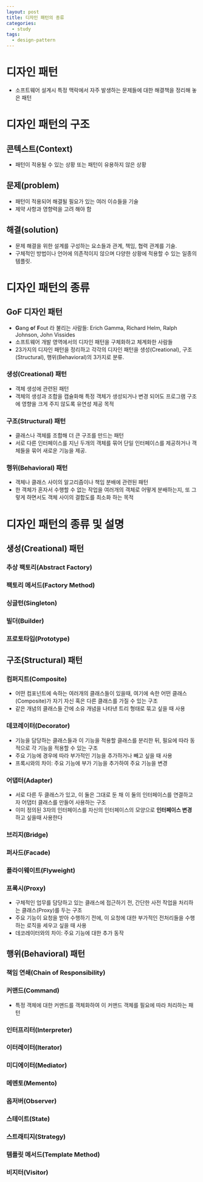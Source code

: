 ```yaml
---
layout: post
title: 디자인 패턴의 종류
categories:
  - study
tags:
  - design-pattern
---
```


# 디자인 패턴
- 소프트웨어 설계시 특정 맥락에서 자주 발생하는 문제들에 대한 해결책을 정리해 놓은 패턴

# 디자인 패턴의 구조
## 콘텍스트(Context)
  - 패턴이 적용될 수 있는 상황 또는 패턴이 유용하지 않은 상황
## 문제(problem)
  - 패턴이 적용되어 해결될 필요가 있는 여러 이슈들을 기술
  - 제약 사항과 영향력을 고려 해야 함
## 해결(solution)
  - 문제 해결을 위한 설계를 구성하는 요소들과 관계, 책임, 협력 관계를 기술.
  - 구체적인 방법이나 언어에 의존적이지 않으며 다양한 상황에 적용할 수 있는 일종의 템플릿.
  
# 디자인 패턴의 종류
## GoF 디자인 패턴
- **G**ang **o**f **F**out 라 불리는 사람들: Erich Gamma, Richard Helm, Ralph Johnson, John Vissides
- 소프트웨어 개발 영역에서의 디자인 패턴을 구체화하고 체계화한 사람들
- 23가지의 디자인 패턴을 정리하고 각각의 디자인 패턴을 생성(Creational), 구조(Structural), 행위(Behavioral)의 3가지로 분류.

### 생성(Creational) 패턴
- 객체 생성에 관련된 패턴
- 객체의 생성과 조합을 캡슐화해 특정 객체가 생성되거나 변경 되어도 프로그램 구조에 영향을 크게 주지 않도록 유연성 제공 목적
### 구조(Structural) 패턴
- 클래스나 객체를 조합해 더 큰 구조를 만드는 패턴
- 서로 다른 인터페이스를 지닌 두개의 객체를 묶어 단일 인터페이스를 제공하거나 객체들을 묶어 새로운 기능을 제공.
### 행위(Behavioral) 패턴
- 객체나 클래스 사이의 알고리즘이나 책임 분배에 관련된 패턴
- 한 객체가 혼자서 수행할 수 없는 작업을 여러개의 객체로 어떻게 분배하는지, 또 그렇게 하면서도 객체 사이의 결합도를 최소화 하는 목적

# 디자인 패턴의 종류 및 설명
## 생성(Creational) 패턴

### 추상 팩토리(Abstract Factory)

### 팩토리 메서드(Factory Method)

### 싱글턴(Singleton)

### 빌더(Builder)

### 프로토타입(Prototype)

## 구조(Structural) 패턴
### 컴퍼지트(Composite)
- 어떤 컴포넌트에 속하는 여러개의 클래스들이 있을때, 여기에 속한 어떤 클래스(Composite)가 자기 자신 혹은 다른 클래스를 가질 수 있는 구조
- 같은 개념의 클래스들 간에 소유 개념을 나타낸 트리 형태로 묶고 싶을 때 사용

### 데코레이터(Decorator)
- 기능을 담당하는 클래스들과 이 기능을 적용할 클래스를 분리한 뒤, 필요에 따라 동적으로 각 기능을 적용할 수 있는 구조
- 주요 기능에 경우에 따라 부가적인 기능을 추가하거나 빼고 싶을 때 사용
- 프록시와의 차이: 주요 기능에 부가 기능을 추가하여 주요 기능을 변경

### 어댑터(Adapter)
- 서로 다른 두 클래스가 있고, 이 둘은 그대로 둔 채 이 둘의 인터페이스를 연결하고자 어댑터 클래스를 만들어 사용하는 구조
- 이미 정의된 3자의 인터페이스를 자신의 인터페이스의 모양으로 **인터페이스 변경** 하고 싶을때 사용한다

### 브리지(Bridge)

### 퍼사드(Facade)

### 플라이웨이트(Flyweight)

### 프록시(Proxy)
- 구체적인 업무를 담당하고 있는 클래스에 접근하기 전, 간단한 사전 작업을 처리하는 클래스(Proxy)를 두는 구조
- 주요 기능이 요청을 받아 수행하기 전에, 이 요청에 대한 부가적인 전처리들을 수행하는 로직을 세우고 싶을 때 사용
- 데코레이터와의 차이: 주요 기능에 대한 추가 동작

## 행위(Behavioral) 패턴
### 책임 연쇄(Chain of Responsibility)

### 커맨드(Command)
- 특정 객체에 대한 커맨드를 객체화하여 이 커맨드 객체를 필요에 따라 처리하는 패턴

### 인터프리터(Interpreter)

### 이터레이터(Iterator)

### 미디에이터(Mediator)

### 메멘토(Memento)

### 옵저버(Observer)

### 스테이트(State)

### 스트래티지(Strategy)

### 템플릿 메서드(Template Method)

### 비지터(Visitor)
